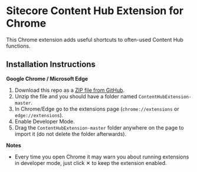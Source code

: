 # Sitecore Content Hub Extension for Chrome

This Chrome extension adds useful shortcuts to often-used Content Hub functions.

## Installation Instructions
**Google Chrome / Microsoft Edge** 
1. Download this repo as a [ZIP file from GitHub]().
1. Unzip the file and you should have a folder named `ContentHubExtension-master`.
1. In Chrome/Edge go to the extensions page (`chrome://extensions` or `edge://extensions`).
1. Enable Developer Mode.
1. Drag the `ContentHubExtension-master` folder anywhere on the page to import it (do not delete the folder afterwards).

**Notes**
* Every time you open Chrome it may warn you about running extensions in developer mode, just click &#10005; to keep the extension enabled.
